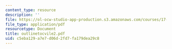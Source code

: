 ```yaml
---
content_type: resource
description: ''
file: https://ol-ocw-studio-app-production.s3.amazonaws.com/courses/17-03-introduction-to-political-thought-spring-2004/c5eba129a7e7d06d2fd7fa179dea29c8_outlinetocvile2.pdf
file_type: application/pdf
resourcetype: Document
title: outlinetocvile2.pdf
uid: c5eba129-a7e7-d06d-2fd7-fa179dea29c8
---
```

